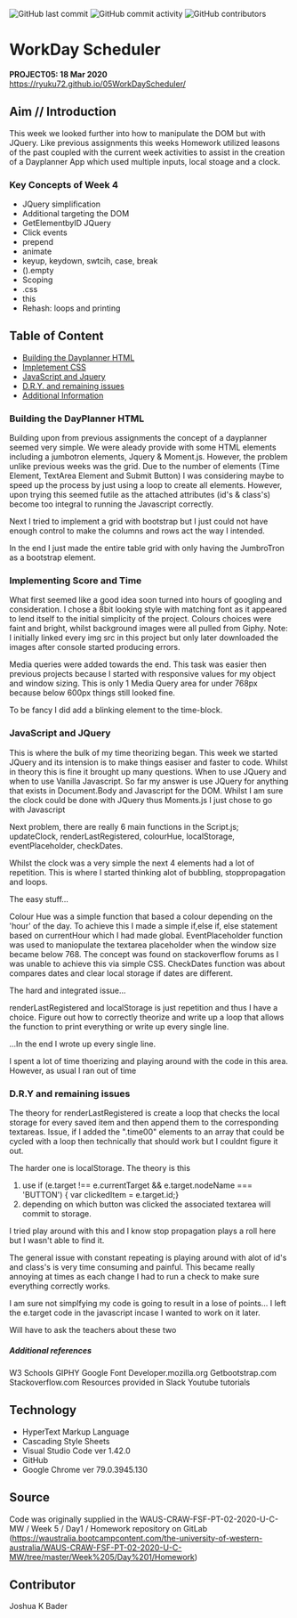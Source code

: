 ![GitHub last commit](https://img.shields.io/github/last-commit/Ryuku72/05WorkDayScheduler?style=for-the-badge)
![GitHub commit activity](https://img.shields.io/github/commit-activity/y/Ryuku72/05WorkDayScheduler?style=for-the-badge)
![GitHub contributors](https://img.shields.io/github/contributors/Ryuku72/05WorkDayScheduler?style=for-the-badge)

# WorkDay Scheduler
__PROJECT05: 18 Mar 2020__
<br>
https://ryuku72.github.io/05WorkDayScheduler/


## Aim // Introduction
This week we looked further into how to manipulate the DOM but with JQuery. Like previous assignments this weeks Homework utilized leasons of the past coupled with the current week activities to assist in the creation of a Dayplanner App which used multiple inputs, local stoage and a clock.

### Key Concepts of Week 4
* JQuery simplification
* Additional targeting the DOM
* GetElementbyID JQuery
* Click events
* prepend
* animate
* keyup, keydown, swtcih, case, break
* ().empty
* Scoping
* .css
* this
* Rehash: loops and printing

##  Table of Content
* [Building the Dayplanner HTML](#HTML)
* [Impletement CSS](#CSS)
* [JavaScript and Jquery](#JS)
* [D.R.Y. and remaining issues](#extra)
* [Additional Information](#ref)

<a name="HTML">

### Building the DayPlanner HTML
Building upon from previous assignments the concept of a dayplanner seemed very simple. We were aleady provide with some HTML elements including a jumbotron elements, Jquery & Moment.js. However, the problem unlike previous weeks was the grid. Due to the number of elements (Time Element, TextArea Element and Submit Button) I was considering maybe to speed up the process by just using a loop to create all elements. However, upon trying this seemed futile as the attached attributes (id's & class's) become too integral to running the Javascript correctly.

Next I tried to implement a grid with bootstrap but I just could not have enough control to make the columns and rows act the way I intended. 

In the end I just made the entire table grid with only having the JumbroTron as a bootstrap element.

<a name="CSS">

### Implementing Score and Time

What first seemed like a good idea soon turned into hours of googling and consideration. I chose a 8bit looking style with matching font as it appeared to lend itself to the initial simplicity of the project. Colours choices were faint and bright, whilst background images were all pulled from Giphy. Note: I initially linked every img src in this project but only later downloaded the images after console started producing errors.

Media queries were added towards the end. This task was easier then previous projects because I started with responsive values for my object and window sizing. This is only 1 Media Query area for under 768px because below 600px things still looked fine.

To be fancy I did add a blinking element to the time-block.

<a name="JS">

### JavaScript and JQuery

This is where the bulk of my time theorizing began. This week we started JQuery and its intension is to make things easiser and faster to code. Whilst in theory this is fine it brought up many questions. When to use JQuery and when to use Vanilla Javascript. So far my answer is use JQuery for anything that exists in Document.Body and Javascript for the DOM. Whilst I am sure the clock could be done with JQuery thus Moments.js I just chose to go with Javascript

Next problem, there are really 6 main functions in the Script.js; updateClock, renderLastRegistered, colourHue, localStorage, eventPlaceholder, checkDates.

Whilst the clock was a very simple the next 4 elements had a lot of repetition. This is where I started thinking alot of bubbling, stoppropagation and loops. 

The easy stuff...

Colour Hue was a simple function that based a colour depending on the 'hour' of the day. To achieve this I made a simple if,else if, else statement based on currentHour which I had made global. EventPlaceholder function was used to maniopulate the textarea placeholder when the window size became below 768. The concept was found on stackoverflow forums as I was unable to achieve this via simple CSS. CheckDates function was about compares dates and clear local storage if dates are different.

The hard and integrated issue...

renderLastRegistered and localStorage is just repetition and thus I have a choice. Figure out how to correctly theorize and write up a loop that allows the function to print everything or write up every single line.

...In the end I wrote up every single line.

I spent a lot of time thoerizing and playing around with the code in this area. However, as usual I ran out of time


<a name="extra">

### D.R.Y and remaining issues

The theory for renderLastRegistered is create a loop that checks the local storage for every saved item and then append them to the corresponding textareas. Issue, if I added the ".time00" elements to an array that could be cycled with a loop then technically that should work but I couldnt figure it out.

The harder one is localStorage. The theory is this
1. use if (e.target !== e.currentTarget && e.target.nodeName === 'BUTTON') { var clickedItem = e.target.id;}
2. depending on which button was clicked the associated textarea will commit to storage.

I tried play around with this and I know stop propagation plays a roll here but I wasn't able to find it. 

The general issue with constant repeating is playing around with alot of id's and class's is very time consuming and painful. This became really annoying at times as each change I had to run a check to make sure everything correctly works.

I am sure not simplfying my code is going to result in a lose of points... I left the e.target code in the javascript incase I wanted to work on it later.

Will have to ask the teachers about these two

<a name="ref">

##### Additional references
W3 Schools
GIPHY
Google Font
Developer.mozilla.org
Getbootstrap.com
Stackoverflow.com
Resources provided in Slack
Youtube tutorials

## Technology
* HyperText Markup Language
* Cascading Style Sheets
* Visual Studio Code ver 1.42.0
* GitHub
* Google Chrome ver 79.0.3945.130

## Source
Code was originally supplied in the WAUS-CRAW-FSF-PT-02-2020-U-C-MW / Week 5 / Day1 / Homework repository on GitLab (https://waustralia.bootcampcontent.com/the-university-of-western-australia/WAUS-CRAW-FSF-PT-02-2020-U-C-MW/tree/master/Week%205/Day%201/Homework)

## Contributor
Joshua K Bader
